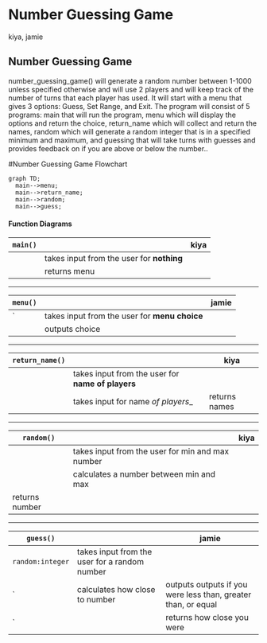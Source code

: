 # Number Guessing Game
kiya, jamie

## Number Guessing Game
number_guessing_game() will generate a random number between 1-1000 unless specified otherwise and will use 2 players and will keep track of the number of turns that each player has used. It will start with a menu that gives 3 options: Guess, Set Range, and Exit. The program will consist of 5 programs: main that will run the program, menu which will display the options and return the choice, return_name which will collect and return the names, random which will generate a random integer that is in a specified minimum and maximum, and guessing that will take turns with guesses and provides feedback on if you are above or below the number.. 

#Number Guessing Game
 Flowchart
```mermaid
graph TD;
  main-->menu;
  main-->return_name;
  main-->random;
  main-->guess;
```

#### Function Diagrams

| `main()`    |               |  kiya     |
| ------------------ | ------------- | ------------ |
|     | takes input from the user for __nothing__  |
|        | returns menu |
***
| `menu()`    |               |     jamie   |
| ------------------ | ------------- | ------------ |
| `    | takes input from the user for __menu choice__  |              |
|   | outputs choice 
***
| `return_name()`    |               |     kiya   |
| ------------------ | ------------- | ------------ |
|    | takes input from the user for __name of players__  |              |           |
|       | takes input for name _of players__ | returns names |
***
| `random()`    |               |     kiya   |
| ------------------ | ------------- | ------------ |
|     | takes input from the user for min and max number  |              |
|      | calculates a number between min and max             |
                               returns number  |
***
| `guess()`    |               |     jamie   |
| ------------------ | ------------- | ----------- |
| `random:integer`    | takes input from the user for a random number  |              |
| `    | calculates how close to number  | outputs outputs if you were less than, greater than, or equal         |
| `     |  | returns how close you were |
